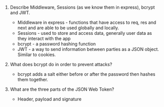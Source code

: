 <!-- Answers to the Short Answer Essay Questions go here -->

1.  Describe Middleware, Sessions (as we know them in express), bcrypt and JWT.

    * Middleware in express - functions that have access to req, res and next and are able to be used globally and locally.
    * Sessions - used to store and access data, generally user data as they interact with the app
    * bcrypt - a password hashing function
    * JWT - a way to send information between parties as a JSON object. Similar to cookies.

2.  What does bcrypt do in order to prevent attacks?
    * bcrypt adds a salt either before or after the password then hashes them together.
3.  What are the three parts of the JSON Web Token?
    * Header, payload and signature
